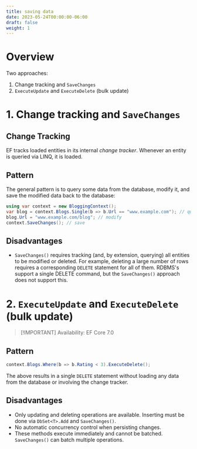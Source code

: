 ```yaml
---
title: saving data
date: 2023-05-24T00:00:00-06:00
draft: false
weight: 1
---
```


# Overview
Two approaches:
  1. Change tracking and `SaveChanges`
  2. `ExecuteUpdate` and `ExecuteDelete` (bulk update)

# 1. Change tracking and `SaveChanges`
## Change Tracking
EF tracks loaded entities in its internal *change tracker*.  Whenever an entity is queried via LINQ, it is loaded.

## Pattern
The general pattern is to query some data from the database, modify it, and save the modified data back to the database:
```cs
using var context = new BloggingContext();
var blog = context.Blogs.Single(b => b.Url == "www.example.com"); // query
blog.Url = "www.example.com/blog"; // modify
context.SaveChanges(); // save
```

## Disadvantages
- `SaveChanges()` requires tracking (and, by extension, querying) all entities to be modified or deleted.  For example, deleting a large number of rows requires a corresponding `DELETE` statement for all of them.  RDBMS's support a single DELETE command, but the `SaveChanges()` approach does not support this.

# 2. `ExecuteUpdate` and `ExecuteDelete` (bulk update)  
> [!IMPORTANT] Availability: EF Core 7.0

## Pattern
```cs
context.Blogs.Where(b => b.Rating < 3).ExecuteDelete();
```

The above results in a single `DELETE` statement without loading any data from the database or involving the change tracker.

## Disadvantages
- Only updating and deleting operations are available.  Inserting must be done via `DbSet<T>.Add` and `SaveChanges()`.
- No automatic concurrency control when persisting changes.
- These methods execute immediately and cannot be batched.  `SaveChanges()` can batch multiple operations.
